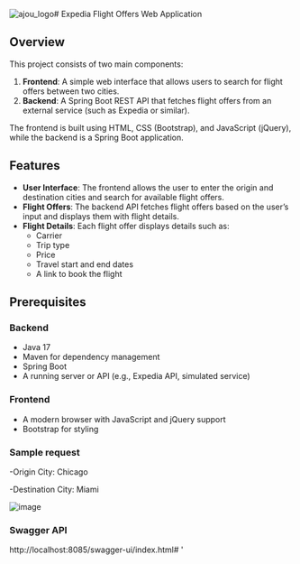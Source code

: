 ![ajou_logo](https://github.com/user-attachments/assets/9d785179-adcb-46a9-89f0-d851940e8764)# Expedia Flight Offers Web Application

## Overview
This project consists of two main components:

1. **Frontend**: A simple web interface that allows users to search for flight offers between two cities.
2. **Backend**: A Spring Boot REST API that fetches flight offers from an external service (such as Expedia or similar).

The frontend is built using HTML, CSS (Bootstrap), and JavaScript (jQuery), while the backend is a Spring Boot application.

## Features

- **User Interface**: The frontend allows the user to enter the origin and destination cities and search for available flight offers.
- **Flight Offers**: The backend API fetches flight offers based on the user’s input and displays them with flight details.
- **Flight Details**: Each flight offer displays details such as:
  - Carrier
  - Trip type
  - Price
  - Travel start and end dates
  - A link to book the flight

## Prerequisites

### Backend
- Java 17
- Maven for dependency management
- Spring Boot
- A running server or API (e.g., Expedia API, simulated service)

### Frontend
- A modern browser with JavaScript and jQuery support
- Bootstrap for styling

### Sample request
-Origin City: Chicago

-Destination City: Miami

![image](https://github.com/user-attachments/assets/035e1771-e868-452d-80ed-904a14ecae94)

### Swagger API
http://localhost:8085/swagger-ui/index.html#
 '




